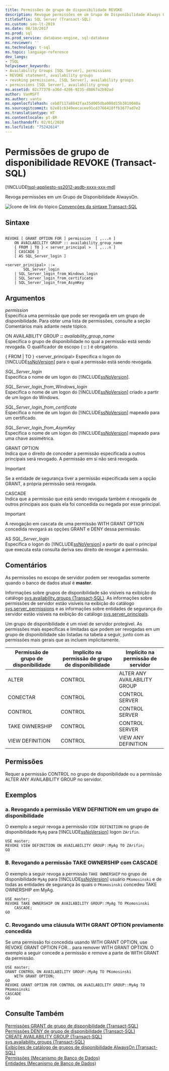 ```yaml
---
title: Permissões de grupo de disponibilidade REVOKE
description: Revogue permissões em um Grupo de Disponibilidade Always On.
titleSuffix: SQL Server (Transact-SQL)
ms.custom: seo-lt-2019
ms.date: 08/10/2017
ms.prod: sql
ms.prod_service: database-engine, sql-database
ms.reviewer: ''
ms.technology: t-sql
ms.topic: language-reference
dev_langs:
- TSQL
helpviewer_keywords:
- Availability Groups [SQL Server], permissions
- REVOKE statement, availability groups
- revoking permissions, [SQL Server], availability groups
- permissions [SQL Server], availability group
ms.assetid: 02c77378-a36d-4286-9235-d8867a2b92ad
author: VanMSFT
ms.author: vanto
ms.openlocfilehash: ceb07117a8842faa35d005dba008d15b3810040a
ms.sourcegitcommit: b2e81cb349eecacee91cd3766410ffb3677ad7e2
ms.translationtype: HT
ms.contentlocale: pt-BR
ms.lasthandoff: 02/01/2020
ms.locfileid: "75242614"
---
```

# <a name="revoke-availability-group-permissions-transact-sql"></a>Permissões de grupo de disponibilidade REVOKE (Transact-SQL)
[!INCLUDE[tsql-appliesto-ss2012-asdb-xxxx-xxx-md](../../includes/tsql-appliesto-ss2012-asdb-xxxx-xxx-md.md)]

  Revoga permissões em um Grupo de Disponibilidade AlwaysOn. 
  
 ![Ícone de link do tópico](../../database-engine/configure-windows/media/topic-link.gif "Ícone de link do tópico") [Convenções da sintaxe Transact-SQL](../../t-sql/language-elements/transact-sql-syntax-conventions-transact-sql.md)  
  
## <a name="syntax"></a>Sintaxe  
  
```  
  
REVOKE [ GRANT OPTION FOR ] permission  [ ,...n ]   
    ON AVAILABILITY GROUP :: availability_group_name  
    { FROM | TO } < server_principal >  [ ,...n ]  
    [ CASCADE ]  
    [ AS SQL_Server_login ]   
  
<server_principal> ::=   
        SQL_Server_login  
    | SQL_Server_login_from_Windows_login   
    | SQL_Server_login_from_certificate   
    | SQL_Server_login_from_AsymKey  
```  
  
## <a name="arguments"></a>Argumentos  
 *permission*  
 Especifica uma permissão que pode ser revogada em um grupo de disponibilidade. Para obter uma lista de permissões, consulte a seção Comentários mais adiante neste tópico.  
  
 ON AVAILABILITY GROUP **::** _availability_group_name_  
 Especifica o grupo de disponibilidade no qual a permissão está sendo revogada. O qualificador de escopo ( **::** ) é obrigatório.  
  
 { FROM | TO } \<server_principal> Especifica o logon do [!INCLUDE[ssNoVersion](../../includes/ssnoversion-md.md)] para o qual a permissão está sendo revogada.  
  
 *SQL_Server_login*  
 Especifica o nome de um logon do [!INCLUDE[ssNoVersion](../../includes/ssnoversion-md.md)].  
  
 *SQL_Server_login_from_Windows_login*  
 Especifica o nome de um logon do [!INCLUDE[ssNoVersion](../../includes/ssnoversion-md.md)] criado a partir de um logon do Windows.  
  
 *SQL_Server_login_from_certificate*  
 Especifica o nome de um logon do [!INCLUDE[ssNoVersion](../../includes/ssnoversion-md.md)] mapeado para um certificado.  
  
 *SQL_Server_login_from_AsymKey*  
 Especifica o nome de um logon do [!INCLUDE[ssNoVersion](../../includes/ssnoversion-md.md)] mapeado para uma chave assimétrica.  
  
 GRANT OPTION  
 Indica que o direito de conceder a permissão especificada a outros principais será revogado. A permissão em si não será revogada.  
  
> [!IMPORTANT]  
>  Se a entidade de segurança tiver a permissão especificada sem a opção GRANT, a própria permissão será revogada.  
  
 CASCADE  
 Indica que a permissão que está sendo revogada também é revogada de outros principais aos quais ela foi concedida ou negada por esse principal.  
  
> [!IMPORTANT]  
>  A revogação em cascata de uma permissão WITH GRANT OPTION concedida revogará as opções GRANT e DENY dessa permissão.  
  
 AS *SQL_Server_login*  
 Especifica o logon do [!INCLUDE[ssNoVersion](../../includes/ssnoversion-md.md)] a partir do qual o principal que executa esta consulta deriva seu direito de revogar a permissão.  
  
## <a name="remarks"></a>Comentários  
 As permissões no escopo de servidor podem ser revogadas somente quando o banco de dados atual é **master**.  
  
 Informações sobre grupos de disponibilidade são visíveis na exibição do catálogo [sys.availability_groups &#40;Transact-SQL&#41;](../../relational-databases/system-catalog-views/sys-availability-groups-transact-sql.md). As informações sobre permissões de servidor estão visíveis na exibição do catálogo [sys.server_permissions](../../relational-databases/system-catalog-views/sys-server-permissions-transact-sql.md) e as informações sobre entidades de segurança do servidor estão visíveis na exibição do catálogo [sys.server_principals](../../relational-databases/system-catalog-views/sys-server-principals-transact-sql.md).  
  
 Um grupo de disponibilidade é um nível de servidor protegível. As permissões mais específicas e limitadas que podem ser revogadas em um grupo de disponibilidade são listadas na tabela a seguir, junto com as permissões mais gerais que as incluem implicitamente.  
  
|Permissão de grupo de disponibilidade|Implícito na permissão de grupo de disponibilidade|Implícito na permissão de servidor|  
|-----------------------------------|----------------------------------------------|----------------------------------|  
|ALTER|CONTROL|ALTER ANY AVAILABILITY GROUP|  
|CONECTAR|CONTROL|CONTROL SERVER|  
|CONTROL|CONTROL|CONTROL SERVER|  
|TAKE OWNERSHIP|CONTROL|CONTROL SERVER|  
|VIEW DEFINITION|CONTROL|VIEW ANY DEFINITION|  
  
## <a name="permissions"></a>Permissões  
 Requer a permissão CONTROL no grupo de disponibilidade ou a permissão ALTER ANY AVAILABILITY GROUP no servidor.  
  
## <a name="examples"></a>Exemplos  
  
### <a name="a-revoking-view-definition-permission-on-an-availability-group"></a>a. Revogando a permissão VIEW DEFINITION em um grupo de disponibilidade  
 O exemplo a seguir revoga a permissão `VIEW DEFINITION` no grupo de disponibilidade `MyAg` para [!INCLUDE[ssNoVersion](../../includes/ssnoversion-md.md)] logon `ZArifin`.  
  
```  
USE master;  
REVOKE VIEW DEFINITION ON AVAILABILITY GROUP::MyAg TO ZArifin;  
GO  
```  
  
### <a name="b-revoking-take-ownership-permission-with-the-cascade"></a>B. Revogando a permissão TAKE OWNERSHIP com CASCADE  
 O exemplo a seguir revoga a permissão `TAKE OWNERSHIP` no grupo de disponibilidade `MyAg` para [!INCLUDE[ssNoVersion](../../includes/ssnoversion-md.md)] usuário `PKomosinski` e de todas as entidades de segurança às quais o `PKomosinski` concedeu TAKE OWNERSHIP em MyAg.  
  
```  
USE master;  
REVOKE TAKE OWNERSHIP ON AVAILABILITY GROUP::MyAg TO PKomosinski   
    CASCADE;  
GO  
```  
  
### <a name="c-revoking-a-previously-granted-with-grant-option-clause"></a>C. Revogando uma cláusula WITH GRANT OPTION previamente concedida  
 Se uma permissão foi concedida usando WITH GRANT OPTION, use REVOKE GRANT OPTION FOR… para remover WITH GRANT OPTION. O exemplo a seguir concede a permissão e remove a parte de WITH GRANT da permissão.  
  
```  
USE master;  
GRANT CONTROL ON AVAILABILITY GROUP::MyAg TO PKomosinski   
    WITH GRANT OPTION;  
GO  
REVOKE GRANT OPTION FOR CONTROL ON AVAILABILITY GROUP::MyAg TO PKomosinski  
CASCADE  
GO  
```  
  
## <a name="see-also"></a>Consulte Também  
 [Permissões GRANT de grupo de disponibilidade &#40;Transact-SQL&#41;](../../t-sql/statements/grant-availability-group-permissions-transact-sql.md)   
 [Permissões DENY de grupo de disponibilidade &#40;Transact-SQL&#41;](../../t-sql/statements/deny-availability-group-permissions-transact-sql.md)   
 [CREATE AVAILABILITY GROUP &#40;Transact-SQL&#41;](../../t-sql/statements/create-availability-group-transact-sql.md)   
 [sys.availability_groups &#40;Transact-SQL&#41;](../../relational-databases/system-catalog-views/sys-availability-groups-transact-sql.md)   
 [Exibições de catálogo de grupos de disponibilidade AlwaysOn &#40;Transact-SQL&#41;](../../relational-databases/system-catalog-views/always-on-availability-groups-catalog-views-transact-sql.md)   
 [Permissões &#40;Mecanismo de Banco de Dados&#41;](../../relational-databases/security/permissions-database-engine.md)   
 [Entidades &#40;Mecanismo de Banco de Dados&#41;](../../relational-databases/security/authentication-access/principals-database-engine.md)  
  
  

